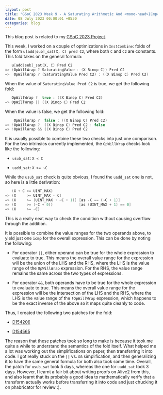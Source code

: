 ```yaml
---
layout: post
title: "GSoC 2023 Week 9 - A Saturating Arithmetic And <mono-head>ICmp</mono-head> Fold"
date: 08 July 2023 00:00:01 +0530
categories: blog
---
```



This blog post is related to my
<a href="https://summerofcode.withgoogle.com/programs/2023/projects/JdqGUwNq">GSoC
  2023 Project</a>.


This week, I worked on a couple of optimizations in `InstCombine`: folds of the form
`u[add|sub]_sat(X, C) pred C2`, where both `C` and `C2` are constants. This fold
takes on the general formula:

```cpp
   u[add|sub]_sat(X, C) Pred C2
=> (OpWillWrap ? SaturatingValue : (X Binop C)) Pred C2
=>  OpWillWrap ? (SaturatingValue Pred C2) : ((X Binop C) Pred C2)
```

When the value of `SaturatingValue Pred C2` is true, we get the following fold:

```cpp
   OpWillWrap ?  true : ((X Binop C) Pred C2)
=> OpWillWrap || ((X Binop C) Pred C2
```

When the value is false, we get the following fold:

```cpp
    OpWillWrap ?  false : ((X Binop C) Pred C2)
=> !OpWillWrap ?  ((X Binop C) Pred C2 : false
=> !OpWillWrap && ((X Binop C) Pred C2
```

It is usually possible to combine these two checks into just one comparison. For the two intrinsics currently
implemented, the `OpWillWrap` checks look like the following:

- `usub_sat`: `X < C`

- `uadd_sat`: `X >= ~C`

While the `usub_sat` check is quite obvious, I found the `uadd_sat` one is not, so here is a
little derivation:

```cpp
   (X + C >= UINT_MAX)
=> (X     >= UINT_MAX - C)
=> (X     >= (UINT_MAX + ~C + 1)) [as -C == (~C + 1)]
=> (X     >= (~C + 0))            [as (UINT_MAX + 1) == 0]
=> (X     >= ~C)
```

This is a really neat way to check the condition without causing overflow through the addition.

It is possible to combine the value ranges for the two operands above, to yield just one `icmp` for the
overall expression. This can be done by noting the following:

- For operator `||`, either operand can be true for the whole expression to evaluate to true. This means
  the overall value range for the expression will be the union of the LHS and the RHS, where the LHS is the value
  range of the `OpWillWrap` expression. For the RHS, the value range remains the same across the two
  types of expressions.

- For operator `&&`, both operands have to be true for the whole expression to evaluate to true. This means
  the overall value range for the expression will be the intersection of the LHS and the RHS, where the LHS is the
  value range of the `!OpWillWrap` expression, which happens to be the exact inverse of the above so it
  maps quite cleanly to code.

Thus, I created the following two patches for the fold:

- <a href="https://reviews.llvm.org/D154206">D154206</a>

- <a href="https://reviews.llvm.org/D154565">D154565</a>

The reason that these patches took so long to make is because it took me quite a while to understand the semantics of
the fold itself. What helped me a lot was working out the simplifications on paper, then transferring it into code.
I got really stuck on the `||` vs. `&&` simplification, and then generalizing it to have the
same general formula for both also took some time. Overall, the patch for `usub_sat` took 5 days, whereas
the one for `uadd_sat` took 3 days. However, I learnt a fair bit about writing proofs on Alive2 from this,
and also learnt that its probably a good idea to mathematically verify that a transform actually works before
transferring it into code and just chucking it on phabricator for review :).
